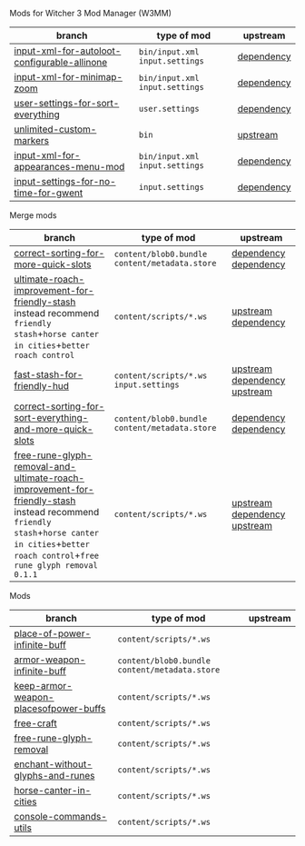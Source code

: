 Mods for Witcher 3 Mod Manager (W3MM)

branch | type of mod | upstream
--- | --- | ---
[input-xml-for-autoloot-configurable-allinone][branch-1] | `bin/input.xml` `input.settings` | [dependency][upstream-1]
[input-xml-for-minimap-zoom][branch-2] | `bin/input.xml` `input.settings` | [dependency][upstream-2]
[user-settings-for-sort-everything][branch-3] | `user.settings` | [dependency][upstream-3]
[unlimited-custom-markers][branch-10] | `bin` | [upstream][upstream-10]
[input-xml-for-appearances-menu-mod][branch-12] | `bin/input.xml` `input.settings` | [dependency][upstream-12]
[input-settings-for-no-time-for-gwent][branch-16] | `input.settings` | [dependency][upstream-16]

Merge mods

branch | type of mod | upstream
--- | --- | ---
[correct-sorting-for-more-quick-slots][branch-4] | `content/blob0.bundle` `content/metadata.store` | [dependency][upstream-4] [dependency][upstream-4-2]
[ultimate-roach-improvement-for-friendly-stash][branch-5]<br>instead recommend `friendly stash`+`horse canter in cities`+`better roach control` | `content/scripts/*.ws` | [upstream][upstream-5] [dependency][upstream-5-2]
[fast-stash-for-friendly-hud][branch-6] | `content/scripts/*.ws` `input.settings` | [upstream][upstream-6] [dependency][upstream-6-2] [upstream][upstream-6-3]
[correct-sorting-for-sort-everything-and-more-quick-slots][branch-7] | `content/blob0.bundle` `content/metadata.store` | [dependency][upstream-7] [dependency][upstream-7-2]
[free-rune-glyph-removal-and-ultimate-roach-improvement-for-friendly-stash][branch-15]<br>instead recommend `friendly stash`+`horse canter in cities`+`better roach control`+`free rune glyph removal 0.1.1` | `content/scripts/*.ws` | [upstream][upstream-5] [dependency][upstream-5-2] [upstream][upstream-5-3]

Mods

branch | type of mod | upstream
--- | --- | ---
[place-of-power-infinite-buff][branch-8] | `content/scripts/*.ws`
[armor-weapon-infinite-buff][branch-9] | `content/blob0.bundle` `content/metadata.store`
[keep-armor-weapon-placesofpower-buffs][branch-11] | `content/scripts/*.ws`
[free-craft][branch-13] | `content/scripts/*.ws`
[free-rune-glyph-removal][branch-14] | `content/scripts/*.ws`
[enchant-without-glyphs-and-runes][branch-17] | `content/scripts/*.ws`
[horse-canter-in-cities][branch-18] | `content/scripts/*.ws`
[console-commands-utils][branch-19] | `content/scripts/*.ws`

[branch-1]: https://github.com/galeksandrp/witcher3mods/tree/input-xml-for-autoloot-configurable-allinone
[branch-2]: https://github.com/galeksandrp/witcher3mods/tree/input-xml-for-minimap-zoom
[branch-3]: https://github.com/galeksandrp/witcher3mods/tree/user-settings-for-sort-everything
[branch-4]: https://github.com/galeksandrp/witcher3mods/tree/correct-sorting-for-more-quick-slots
[branch-5]: https://github.com/galeksandrp/witcher3mods/tree/ultimate-roach-improvement-for-friendly-stash
[branch-6]: https://github.com/galeksandrp/witcher3mods/tree/fast-stash-for-friendly-hud
[branch-7]: https://github.com/galeksandrp/witcher3mods/tree/correct-sorting-for-sort-everything-and-more-quick-slots
[branch-8]: https://github.com/galeksandrp/witcher3mods/tree/place-of-power-infinite-buff
[branch-9]: https://github.com/galeksandrp/witcher3mods/tree/armor-weapon-infinite-buff
[branch-10]: https://github.com/galeksandrp/witcher3mods/tree/unlimited-custom-markers
[branch-11]: https://github.com/galeksandrp/witcher3mods/tree/keep-armor-weapon-placesofpower-buffs
[branch-12]: https://github.com/galeksandrp/witcher3mods/tree/input-xml-for-appearances-menu-mod
[branch-13]: https://github.com/galeksandrp/witcher3mods/tree/free-craft
[branch-14]: https://github.com/galeksandrp/witcher3mods/tree/free-rune-glyph-removal
[branch-15]: https://github.com/galeksandrp/witcher3mods/tree/free-rune-glyph-removal-and-ultimate-roach-improvement-for-friendly-stash
[branch-16]: https://github.com/galeksandrp/witcher3mods/tree/input-settings-for-no-time-for-gwent
[branch-17]: https://github.com/galeksandrp/witcher3mods/tree/enchant-without-glyphs-and-runes
[branch-18]: https://github.com/galeksandrp/witcher3mods/tree/horse-canter-in-cities
[branch-19]: https://github.com/galeksandrp/witcher3mods/tree/console-commands-utils

[upstream-1]: https://www.nexusmods.com/witcher3/mods/1996
[upstream-2]: https://www.nexusmods.com/witcher3/mods/1723
[upstream-3]: https://www.nexusmods.com/witcher3/mods/1710
[upstream-4]: https://www.nexusmods.com/witcher3/mods/1221
[upstream-4-2]: https://www.nexusmods.com/witcher3/mods/1460
[upstream-5]: https://www.nexusmods.com/witcher3/mods/2824
[upstream-5-2]: https://www.nexusmods.com/witcher3/mods/4200
[upstream-5-3]: https://github.com/galeksandrp/witcher3mods/tree/free-rune-glyph-removal
[upstream-6]: https://www.nexusmods.com/witcher3/mods/4849
[upstream-6-2]: https://www.nexusmods.com/witcher3/mods/3931
[upstream-6-3]: https://www.nexusmods.com/witcher3/mods/365
[upstream-7]: https://www.nexusmods.com/witcher3/mods/1221
[upstream-7-2]: https://www.nexusmods.com/witcher3/mods/1460
[upstream-10]: https://forums.nexusmods.com/index.php?/topic/4575465-mod-requesthelp-more-custom-map-markers/
[upstream-12]: https://www.nexusmods.com/witcher3/mods/780
[upstream-16]: https://www.nexusmods.com/witcher3/mods/2060
